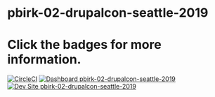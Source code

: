# pbirk-02-drupalcon-seattle-2019

# Click the badges for more information.

[![CircleCI](https://circleci.com/gh/pantheon-training-org/pbirk-02-drupalcon-seattle-2019.svg?style=shield)](https://circleci.com/gh/pantheon-training-org/pbirk-02-drupalcon-seattle-2019)
[![Dashboard pbirk-02-drupalcon-seattle-2019](https://img.shields.io/badge/dashboard-pbirk_02_drupalcon_seattle_2019-yellow.svg)](https://dashboard.pantheon.io/sites/07b07b45-59c3-4592-a172-b17266597124#dev/code)
[![Dev Site pbirk-02-drupalcon-seattle-2019](https://img.shields.io/badge/site-pbirk_02_drupalcon_seattle_2019-blue.svg)](http://dev-pbirk-02-drupalcon-seattle-2019.pantheonsite.io/)